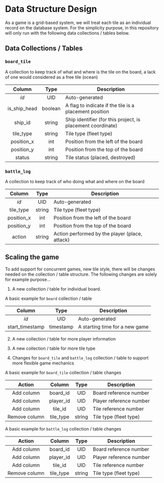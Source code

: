 # Data Structure Design

As a game is a grid-based system, we will treat each tile as an individual
record on the database system. For the simplicity purpose, in this repository will only run with the following data collections / tables below.

## Data Collections / Tables

### `board_tile`

A collection to keep track of what and where is the tile on the board, a lack of one would considered as a free tile (ocean)

Column|Type|Description
:-:|:-:|---
_id_|UID|Auto-generated
is_ship_head|boolean|A flag to indicate if the tile is a placement position
ship_id|string|Ship identifier (for this project, is placement coordinate)
tile_type|string|Tile type (fleet type)
position_x|int|Position from the left of the board
position_y|int|Position from the top of the board
status|string|Tile status (placed, destroyed)

### `battle_log`

A collection to keep track of who doing what and where on the board

Column|Type|Description
:-:|:-:|---
_id_|UID|Auto-generated
tile_type|string|Tile type (fleet type)
position_x|int|Position from the left of the board
position_y|int|Position from the top of the board
action|string|Action performed by the player (place, attack)

## Scaling the game

To add support for concurrent games, new tile style, there will be changes needed on the collection / table structure. The following changes are solely for example purpose...

1. A new collection / table for individual board.  

A basic example for `board` collection / table

Column|Type|Description
:-:|:-:|---
_id_|UID|Auto-generated
start_timestamp|timestamp|A starting time for a new game

2. A new collection / table for more player information

3. A new collection / table for more tile type

4. Changes for `board_tile` and `battle_log` collection / table to support more flexible game mechanics

A basic example for `board_tile` collection / table changes

Action|Column|Type|Description
:-:|:-:|:-:|---
Add column|board_id|UID|Board reference number
Add column|player_id|UID|Player reference number
Add column|tile_id|UID|Tile reference number
Remove column|tile_type|string|Tile type (fleet type)

A basic example for `battle_log` collection / table changes

Action|Column|Type|Description
:-:|:-:|:-:|---
Add column|board_id|UID|Board reference number
Add column|player_id|UID|Player reference number
Add column|tile_id|UID|Tile reference number
Remove column|tile_type|string|Tile type (fleet type)
